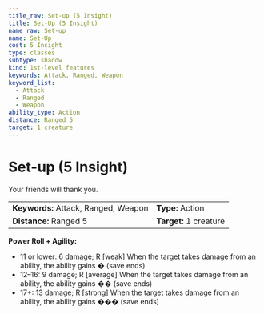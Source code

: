 ```yaml
---
title_raw: Set-up (5 Insight)
title: Set-Up (5 Insight)
name_raw: Set-up
name: Set-Up
cost: 5 Insight
type: classes
subtype: shadow
kind: 1st-level features
keywords: Attack, Ranged, Weapon
keyword_list:
  - Attack
  - Ranged
  - Weapon
ability_type: Action
distance: Ranged 5
target: 1 creature
---
```


# Set-up (5 Insight)

Your friends will thank you.

|                                      |                        |
| :----------------------------------- | :--------------------- |
| **Keywords:** Attack, Ranged, Weapon | **Type:** Action       |
| **Distance:** Ranged 5               | **Target:** 1 creature |

**Power Roll + Agility:**

- 11 or lower: 6 damage; R \[weak\] When the target takes damage from an ability, the ability gains � (save ends)
- 12–16: 9 damage; R \[average\] When the target takes damage from an ability, the ability gains �� (save ends)
- 17+: 13 damage; R \[strong\] When the target takes damage from an ability, the ability gains ��� (save ends)
